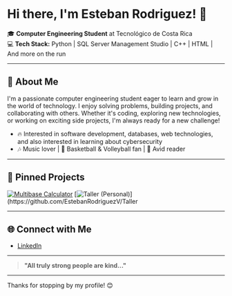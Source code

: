 # Hi there, I'm Esteban Rodriguez! 👋

🎓 **Computer Engineering Student** at Tecnológico de Costa Rica  
💻 **Tech Stack:** Python | SQL Server Management Studio | C++ | HTML | And more on the run

---

## 🚀 About Me

I'm a passionate computer engineering student eager to learn and grow in the world of technology. I enjoy solving problems, building projects, and collaborating with others. Whether it's coding, exploring new technologies, or working on exciting side projects, I'm always ready for a new challenge!

- 🔥 Interested in software development, databases, web technologies, and also interested in learning about cybersecurity
- 🎶 Music lover | 🏀 Basketball & Volleyball fan | 📖 Avid reader

---

## 📌 Pinned Projects


[![Multibase Calculator]([https://github-readme-stats.vercel.app/api/pin/?username=TLShowtime&repo=Taller)](https://github.com/TLShowtime/Taller](https://github.com/EstebanRodriguezV/Multibase-Calculator-.git))
[![Taller (Personal)]([https://github-readme-stats.vercel.app/api/pin/?username=EstebanRodriguezV&repo=Taller](https://github.com/EstebanRodriguezV/Treasure-Grid.git))](https://github.com/EstebanRodriguezV/Taller

---

## 🌐 Connect with Me

- [LinkedIn](www.linkedin.com/in/esteban-andrés-rodríguez-vargas-807a86386)

---

> **"All truly strong people are kind..."**

---

Thanks for stopping by my profile! 😊
